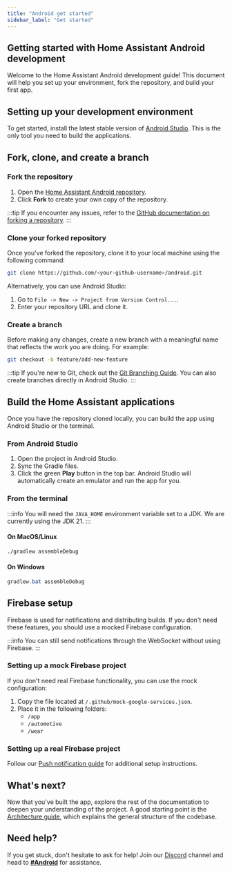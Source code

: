 ```yaml
---
title: "Android get started"
sidebar_label: "Get started"
---
```


## Getting started with Home Assistant Android development

Welcome to the Home Assistant Android development guide! This document will help you set up your environment, fork the repository, and build your first app.

## Setting up your development environment

To get started, install the latest stable version of [Android Studio](https://developer.android.com/studio). This is the only tool you need to build the applications.

## Fork, clone, and create a branch

### Fork the repository

1. Open the [Home Assistant Android repository](https://github.com/home-assistant/android).
2. Click **Fork** to create your own copy of the repository.

:::tip
If you encounter any issues, refer to the [GitHub documentation on forking a repository](https://docs.github.com/en/pull-requests/collaborating-with-pull-requests/working-with-forks/fork-a-repo).
:::

### Clone your forked repository

Once you've forked the repository, clone it to your local machine using the following command:

```bash
git clone https://github.com/<your-github-username>/android.git
```

Alternatively, you can use Android Studio:

1. Go to `File -> New -> Project from Version Control...`.
2. Enter your repository URL and clone it.

### Create a branch

Before making any changes, create a new branch with a meaningful name that reflects the work you are doing. For example:

```bash
git checkout -b feature/add-new-feature
```

:::tip
If you're new to Git, check out the [Git Branching Guide](https://git-scm.com/book/en/v2/Git-Branching-Basic-Branching-and-Merging). You can also create branches directly in Android Studio.
:::

## Build the Home Assistant applications

Once you have the repository cloned locally, you can build the app using Android Studio or the terminal.

### From Android Studio

1. Open the project in Android Studio.
2. Sync the Gradle files.
3. Click the green **Play** button in the top bar. Android Studio will automatically create an emulator and run the app for you.

### From the terminal

:::info
You will need the `JAVA_HOME` environment variable set to a JDK. We are currently using the JDK 21.
:::

#### On MacOS/Linux

```bash
./gradlew assembleDebug
```

#### On Windows

```powershell
gradlew.bat assembleDebug
```

## Firebase setup

Firebase is used for notifications and distributing builds. If you don't need these features, you should use a mocked Firebase configuration.

:::info
You can still send notifications through the WebSocket without using Firebase.
:::

### Setting up a mock Firebase project

If you don't need real Firebase functionality, you can use the mock configuration:

1. Copy the file located at `/.github/mock-google-services.json`.
2. Place it in the following folders:
   - `/app`
   - `/automotive`
   - `/wear`

### Setting up a real Firebase project

Follow our [Push notification guide](tips/fcm_push_notification) for additional setup instructions.

## What's next?

Now that you've built the app, explore the rest of the documentation to deepen your understanding of the project. A good starting point is the [Architecture guide](architecture), which explains the general structure of the codebase.

## Need help?

If you get stuck, don't hesitate to ask for help! Join our [Discord](https://discord.gg/c5DvZ4e) channel and head to **[#Android](https://discord.com/channels/330944238910963714/1346948551892009101)** for assistance.
